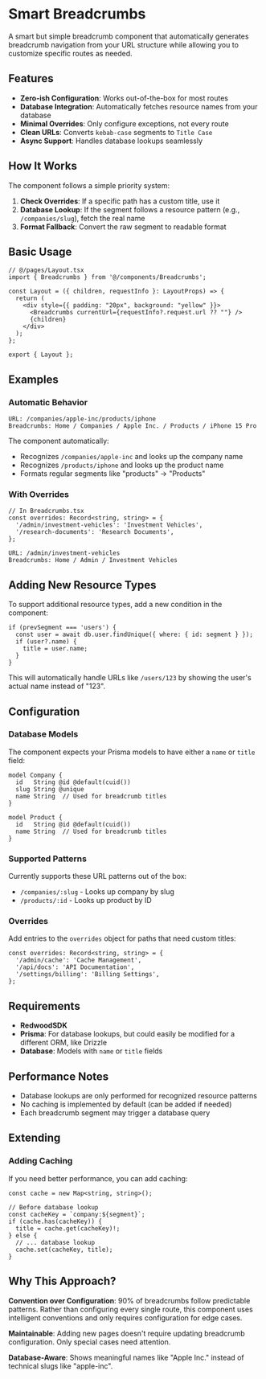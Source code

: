 # Smart Breadcrumbs

A smart but simple breadcrumb component that automatically generates breadcrumb navigation from your URL structure while allowing you to customize specific routes as needed.

## Features

- **Zero-ish Configuration**: Works out-of-the-box for most routes
- **Database Integration**: Automatically fetches resource names from your database
- **Minimal Overrides**: Only configure exceptions, not every route
- **Clean URLs**: Converts `kebab-case` segments to `Title Case`
- **Async Support**: Handles database lookups seamlessly

## How It Works

The component follows a simple priority system:

1. **Check Overrides**: If a specific path has a custom title, use it
2. **Database Lookup**: If the segment follows a resource pattern (e.g., `/companies/slug`), fetch the real name
3. **Format Fallback**: Convert the raw segment to readable format

## Basic Usage

```tsx
// @/pages/Layout.tsx
import { Breadcrumbs } from '@/components/Breadcrumbs';

const Layout = ({ children, requestInfo }: LayoutProps) => {
  return (
    <div style={{ padding: "20px", background: "yellow" }}>
      <Breadcrumbs currentUrl={requestInfo?.request.url ?? ""} />
      {children}
    </div>
  );
};

export { Layout };
```

## Examples

### Automatic Behavior
```
URL: /companies/apple-inc/products/iphone
Breadcrumbs: Home / Companies / Apple Inc. / Products / iPhone 15 Pro
```

The component automatically:
- Recognizes `/companies/apple-inc` and looks up the company name
- Recognizes `/products/iphone` and looks up the product name
- Formats regular segments like "products" → "Products"

### With Overrides
```tsx
// In Breadcrumbs.tsx
const overrides: Record<string, string> = {
  '/admin/investment-vehicles': 'Investment Vehicles',
  '/research-documents': 'Research Documents',
};
```

```
URL: /admin/investment-vehicles
Breadcrumbs: Home / Admin / Investment Vehicles
```

## Adding New Resource Types

To support additional resource types, add a new condition in the component:

```tsx
if (prevSegment === 'users') {
  const user = await db.user.findUnique({ where: { id: segment } });
  if (user?.name) {
    title = user.name;
  }
}
```

This will automatically handle URLs like `/users/123` by showing the user's actual name instead of "123".

## Configuration

### Database Models
The component expects your Prisma models to have either a `name` or `title` field:

```prisma
model Company {
  id   String @id @default(cuid())
  slug String @unique
  name String  // Used for breadcrumb titles
}

model Product {
  id   String @id @default(cuid())
  name String  // Used for breadcrumb titles
}
```

### Supported Patterns
Currently supports these URL patterns out of the box:
- `/companies/:slug` - Looks up company by slug
- `/products/:id` - Looks up product by ID

### Overrides
Add entries to the `overrides` object for paths that need custom titles:

```tsx
const overrides: Record<string, string> = {
  '/admin/cache': 'Cache Management',
  '/api/docs': 'API Documentation',
  '/settings/billing': 'Billing Settings',
};
```

## Requirements

- **RedwoodSDK**
- **Prisma**: For database lookups, but could easily be modified for a different ORM, like Drizzle
- **Database**: Models with `name` or `title` fields

## Performance Notes

- Database lookups are only performed for recognized resource patterns
- No caching is implemented by default (can be added if needed)
- Each breadcrumb segment may trigger a database query

## Extending

### Adding Caching
If you need better performance, you can add caching:

```tsx
const cache = new Map<string, string>();

// Before database lookup
const cacheKey = `company:${segment}`;
if (cache.has(cacheKey)) {
  title = cache.get(cacheKey)!;
} else {
  // ... database lookup
  cache.set(cacheKey, title);
}
```

## Why This Approach?

**Convention over Configuration**: 90% of breadcrumbs follow predictable patterns. Rather than configuring every single route, this component uses intelligent conventions and only requires configuration for edge cases.

**Maintainable**: Adding new pages doesn't require updating breadcrumb configuration. Only special cases need attention.

**Database-Aware**: Shows meaningful names like "Apple Inc." instead of technical slugs like "apple-inc".